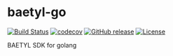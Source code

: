 baetyl-go
========

[![Build Status](https://travis-ci.org/baetyl/baetyl-go.svg?branch=master)](https://travis-ci.org/baetyl/baetyl-go)
[![codecov](https://codecov.io/gh/baetyl/baetyl-go/branch/master/graph/badge.svg)](https://codecov.io/gh/baetyl/baetyl-go)
[![GitHub release](https://img.shields.io/github/release/baetyl/baetyl-go.svg)](https://github.com/baetyl/baetyl-go/releases)
[![License](https://img.shields.io/github/license/baetyl/baetyl-go.svg)](./LICENSE)

BAETYL SDK for golang
